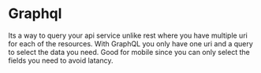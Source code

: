 # Graphql

Its a way to query your api service unlike rest where you have multiple uri for each of the resources.  With GraphQL you only have one uri and a query to select the data you need. Good for mobile since you can only select the fields you need to avoid latancy.  
